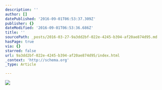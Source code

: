 ```yaml
---
description: ''
author: []
datePublished: '2016-09-01T06:53:37.309Z'
publisher: {}
dateModified: '2016-09-01T06:53:36.686Z'
title: ''
sourcePath: _posts/2016-03-27-9a3dd2bf-022e-4245-b394-af20ae874d95.md
hasPage: true
via: {}
starred: false
url: 9a3dd2bf-022e-4245-b394-af20ae874d95/index.html
_context: 'http://schema.org'
_type: Article

---
```

![](https://static.pexels.com/photos/12627/pexels-photo-12627-medium.jpeg)